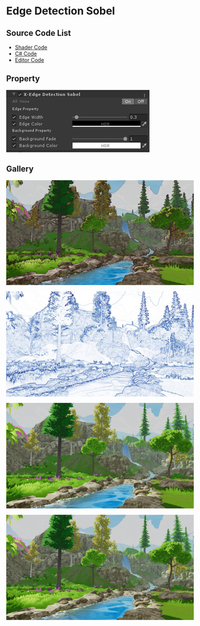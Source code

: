 
# Edge Detection Sobel

## Source Code List
- [Shader Code](Shader/EdgeDetectionSobel.shader)
- [C# Code](EdgeDetectionSobel.cs)
- [Editor Code](Editor/EdgeDetectionSobelEditor.cs)


## Property
![](https://raw.githubusercontent.com/QianMo/X-PostProcessing-Gallery/master/Media/EdgeDetection/EdgeDetectionSobel/EdgeDetectionSobelProperty.jpg)

## Gallery
![](https://raw.githubusercontent.com/QianMo/X-PostProcessing-Gallery/master/Media/EdgeDetection/EdgeDetectionSobel/EdgeDetectionSobel1.jpg)

![](https://raw.githubusercontent.com/QianMo/X-PostProcessing-Gallery/master/Media/EdgeDetection/EdgeDetectionSobel/EdgeDetectionSobel2.jpg)

![](https://raw.githubusercontent.com/QianMo/X-PostProcessing-Gallery/master/Media/EdgeDetection/EdgeDetectionSobel/EdgeDetectionSobel1.gif)

![](https://raw.githubusercontent.com/QianMo/X-PostProcessing-Gallery/master/Media/EdgeDetection/EdgeDetectionSobel/EdgeDetectionSobel2.gif)